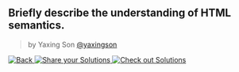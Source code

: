 ## Briefly describe the understanding of HTML semantics.

> by Yaxing Son [@yaxingson]()

<p></p>

<a href="../../README.md" target="_blank">
  <img src="https://img.shields.io/badge/-Back-grey" alt="Back"/>
</a> 
<a href="https://tsch.js.org/2/answer" target="_blank">
  <img src="https://img.shields.io/badge/-Share%20your%20Solutions-teal" alt="Share your Solutions"/>
</a> 
<a href="https://tsch.js.org/2/solutions" target="_blank">
  <img src="https://img.shields.io/badge/-Check%20out%20Solutions-de5a77?logo=awesome-lists&logoColor=white" alt="Check out Solutions"/>
</a>
